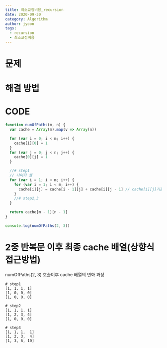 ```yaml
---
title: 최소교정비용_recursion
date: 2020-09-30
category: Algorithm
author: jyoon
tags:
  - recursion
  - 최소교정비용
---
```


# 문제

# 해결 방법

# CODE

```js
function numOfPaths(m, n) {
  var cache = Array(m).map(v => Array(n))

  for (var i = 0; i < m; i++) {
    cache[i][0] = 1
  }
  for (var j = 0; j < n; j++) {
    cache[0][j] = 1
  }

  //# step1
  // 나머지 셀
  for (var i = 1; i < m; i++) {
    for (var i = 1; i < m; i++) {
      cache[i][j] = cache[i - 1][j] + cache[i][j - 1] // cache[i][j]기준 위 셀 + cache[i][j]기준 왼쪽 셀
    }
    //# step2,3
  }

  return cache[m - 1][n - 1]
}

console.log(numOfPaths(2, 3))
```

# 2중 반복문 이후 최종 cache 배열(상향식 접근방법)

numOfPaths(2, 3) 호출이후 cache 배열의 변화 과정

```
# step1
[1, 1, 1, 1]
[1, 0, 0, 0]
[1, 0, 0, 0]

# step2
[1, 1, 1, 1]
[1, 2, 3, 4]
[1, 0, 0, 0]

# step3
[1, 1, 1,  1]
[1, 2, 3,  4]
[1, 3, 6, 10]

```
